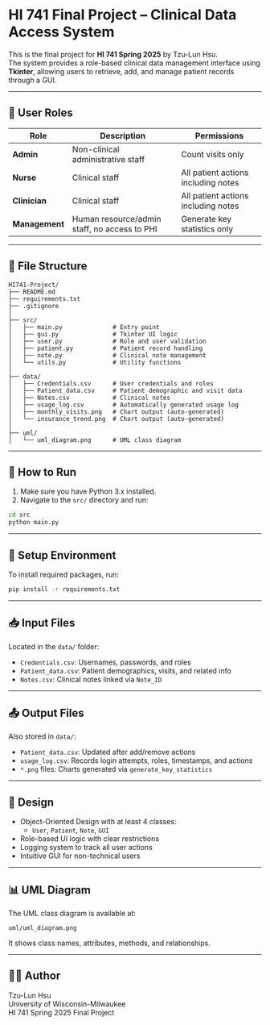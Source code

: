 # HI 741 Final Project – Clinical Data Access System

This is the final project for **HI 741 Spring 2025** by Tzu-Lun Hsu.  
The system provides a role-based clinical data management interface using **Tkinter**, allowing users to retrieve, add, and manage patient records through a GUI.

---

## 👤 User Roles
| Role        | Description                                                   | Permissions                                      |
|-------------|---------------------------------------------------------------|--------------------------------------------------|
| **Admin**   | Non-clinical administrative staff                             | Count visits only                                |
| **Nurse**   | Clinical staff                                                 | All patient actions including notes              |
| **Clinician** | Clinical staff                                               | All patient actions including notes              |
| **Management** | Human resource/admin staff, no access to PHI              | Generate key statistics only                     |

---

## 📁 File Structure

```
HI741-Project/
├── README.md
├── requirements.txt
├── .gitignore
│
├── src/
│   ├── main.py              # Entry point
│   ├── gui.py               # Tkinter UI logic
│   ├── user.py              # Role and user validation
│   ├── patient.py           # Patient record handling
│   ├── note.py              # Clinical note management
│   └── utils.py             # Utility functions
│
├── data/
│   ├── Credentials.csv      # User credentials and roles
│   ├── Patient_data.csv     # Patient demographic and visit data
│   ├── Notes.csv            # Clinical notes
│   ├── usage_log.csv        # Automatically generated usage log
│   ├── monthly_visits.png   # Chart output (auto-generated)
│   └── insurance_trend.png  # Chart output (auto-generated)
│
├── uml/
│   └── uml_diagram.png      # UML class diagram
```

---

## 🚀 How to Run

1. Make sure you have Python 3.x installed.
2. Navigate to the `src/` directory and run:

```bash
cd src
python main.py
```

---

## 🔧 Setup Environment

To install required packages, run:

```bash
pip install -r requirements.txt
```

---

## 📥 Input Files

Located in the `data/` folder:
- `Credentials.csv`: Usernames, passwords, and roles
- `Patient_data.csv`: Patient demographics, visits, and related info
- `Notes.csv`: Clinical notes linked via `Note_ID`

---

## 📤 Output Files

Also stored in `data/`:
- `Patient_data.csv`: Updated after add/remove actions
- `usage_log.csv`: Records login attempts, roles, timestamps, and actions
- `*.png` files: Charts generated via `generate_key_statistics`

---

## 🧱 Design

- Object-Oriented Design with at least 4 classes:
  - `User`, `Patient`, `Note`, `GUI`
- Role-based UI logic with clear restrictions
- Logging system to track all user actions
- Intuitive GUI for non-technical users

---

## 📊 UML Diagram

The UML class diagram is available at:

```
uml/uml_diagram.png
```

It shows class names, attributes, methods, and relationships.

---

## 👩‍🎓 Author

Tzu-Lun Hsu  
University of Wisconsin-Milwaukee  
HI 741 Spring 2025 Final Project
